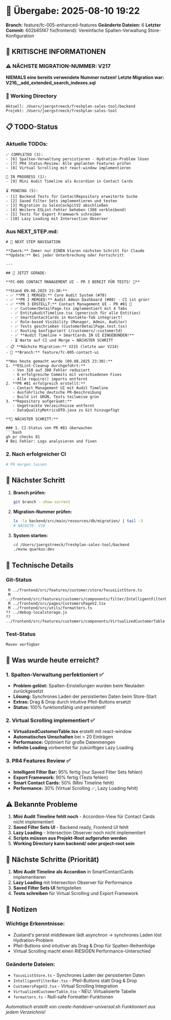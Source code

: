# 🤝 Übergabe: 2025-08-10 19:22
**Branch:** feature/fc-005-enhanced-features
**Geänderte Dateien:** 6
**Letzter Commit:** 602b65f47 fix(frontend): Vereinfache Spalten-Verwaltung Store-Konfiguration

## 🚨 KRITISCHE INFORMATIONEN

### ⚠️ NÄCHSTE MIGRATION-NUMMER: V217
**NIEMALS eine bereits verwendete Nummer nutzen!**
**Letzte Migration war: V216__add_extended_search_indexes.sql**

### 📍 Working Directory
```
Aktuell: /Users/joergstreeck/freshplan-sales-tool/backend
Projekt: /Users/joergstreeck/freshplan-sales-tool
```

## 📋 TODO-Status

### Aktuelle TODOs:
```
✅ COMPLETED (3):
- [6] Spalten-Verwaltung persistieren - Hydration-Problem lösen
- [7] PR4 Status-Review: Alle geplanten Features prüfen
- [8] Virtual Scrolling mit react-window implementieren

🔄 IN PROGRESS (1):
- [9] Mini Audit Timeline als Accordion in Contact Cards

⏳ PENDING (5):
- [1] Backend Tests für ContactRepository erweiterte Suche
- [2] Saved Filter Sets implementieren und testen
- [3] Migration zu SalesCockpitV2 abschließen
- [4] Weitere ESLint-Fehler beheben (308 verbleibend)
- [5] Tests für Export Framework schreiben
- [10] Lazy Loading mit Intersection Observer
```

### Aus NEXT_STEP.md:
```
# 🧭 NEXT STEP NAVIGATION

**Zweck:** Immer nur EINEN klaren nächsten Schritt für Claude
**Update:** Bei jeder Unterbrechung oder Fortschritt

---

## 🎯 JETZT GERADE:

**FC-005 CONTACT MANAGEMENT UI - PR 3 BEREIT FÜR TESTS! 📱**

**Stand 09.08.2025 23:30:**
- ✅ **PR 1 MERGED:** Core Audit System (#78)
- ✅ **PR 2 MERGED:** Audit Admin Dashboard (#80) - CI ist grün!
- ✅ **PR 3 ERSTELLT:** Contact Management UI - PR #81 🎉
  - ✅ CustomerDetailPage.tsx implementiert mit 4 Tabs
  - ✅ EntityAuditTimeline.tsx (generisch für alle Entities)
  - ✅ SmartContactCards in Kontakte-Tab integriert!
  - ✅ Role-based Visibility (Manager, Admin, Auditor)
  - ✅ Tests geschrieben (CustomerDetailPage.test.tsx)
  - ✅ Routing konfiguriert (/customers/:customerId)
  - ✅ **Audit Timeline + SmartCards IN UI EINGEBUNDEN!**
  - ⏳ Warte auf CI und Merge ← NÄCHSTER SCHRITT
- 📋 **Nächste Migration:** V215 (letzte war V214)
- 🌿 **Branch:** feature/fc-005-contact-ui

**Was heute gemacht wurde (09.08.2025 23:30):**
1. **ESLint-Cleanup durchgeführt:**
   - Von 310 auf 308 Fehler reduziert
   - 6 erfolgreiche Commits mit verschiedenen Fixes
   - Alle require() imports entfernt
2. **PR #81 erfolgreich erstellt:**
   - Contact Management UI mit Audit Timeline
   - Ausführliche deutsche PR-Beschreibung
   - Build ist GRÜN, Tests teilweise grün
3. **Repository aufgeräumt:**
   - Ungetrackte Verzeichnisse entfernt
   - DataQualityMetricsDTO.java zu Git hinzugefügt

**🚀 NÄCHSTER SCHRITT:**

### 1. CI-Status von PR #81 überwachen
```bash
gh pr checks 81
# Bei Fehler: Logs analysieren und fixen
```

### 2. Nach erfolgreicher CI
```bash
# PR mergen lassen
```

## 🎯 Nächster Schritt

1. **Branch prüfen:**
   ```bash
   git branch --show-current
   ```

2. **Migration-Nummer prüfen:**
   ```bash
   ls -la backend/src/main/resources/db/migration/ | tail -3
   # NÄCHSTE: V10
   ```

3. **System starten:**
   ```bash
   cd /Users/joergstreeck/freshplan-sales-tool/backend
   ./mvnw quarkus:dev
   ```

## 🔧 Technische Details

### Git-Status
```
 M ../frontend/src/features/customer/store/focusListStore.ts
 M ../frontend/src/features/customers/components/filter/IntelligentFilterBar.tsx
 M ../frontend/src/pages/CustomersPageV2.tsx
 M ../frontend/src/utils/formatters.ts
?? ../debug-localstorage.js
?? ../frontend/src/features/customers/components/VirtualizedCustomerTable.tsx
```

### Test-Status
```
Maven verfügbar
```

## 🎉 Was wurde heute erreicht?

### 1. **Spalten-Verwaltung perfektioniert** ✅
- **Problem gelöst:** Spalten-Einstellungen wurden beim Neuladen zurückgesetzt
- **Lösung:** Synchrones Laden der persistierten Daten beim Store-Start
- **Extras:** Drag & Drop durch intuitive Pfeil-Buttons ersetzt
- **Status:** 100% funktionsfähig und persistent!

### 2. **Virtual Scrolling implementiert** ✅
- **VirtualizedCustomerTable.tsx** erstellt mit react-window
- **Automatisches Umschalten** bei > 20 Einträgen
- **Performance:** Optimiert für große Datenmengen
- **Infinite Loading** vorbereitet für zukünftiges Lazy Loading

### 3. **PR4 Features Review** ✅
- **Intelligent Filter Bar:** 95% fertig (nur Saved Filter Sets fehlen)
- **Export Framework:** 90% fertig (Tests fehlen)
- **Smart Contact Cards:** 50% (Mini Timeline fehlt)
- **Performance:** 30% (Virtual Scrolling ✅, Lazy Loading fehlt)

## ⚠️ Bekannte Probleme

1. **Mini Audit Timeline fehlt noch** - Accordion-View für Contact Cards nicht implementiert
2. **Saved Filter Sets UI** - Backend ready, Frontend UI fehlt
3. **Lazy Loading** - Intersection Observer noch nicht implementiert
4. **Scripts müssen aus Projekt-Root aufgerufen werden**
5. **Working Directory kann backend/ oder project-root sein**

## 🚀 Nächste Schritte (Priorität)

1. **Mini Audit Timeline als Accordion** in SmartContactCards implementieren
2. **Lazy Loading** mit Intersection Observer für Performance
3. **Saved Filter Sets UI** fertigstellen
4. **Tests schreiben** für Virtual Scrolling und Export Framework

## 📝 Notizen

### Wichtige Erkenntnisse:
- Zustand's persist middleware lädt asynchron → synchrones Laden löst Hydration-Problem
- Pfeil-Buttons sind intuitiver als Drag & Drop für Spalten-Reihenfolge
- Virtual Scrolling macht einen RIESIGEN Performance-Unterschied

### Geänderte Dateien:
- `focusListStore.ts` - Synchrones Laden der persistierten Daten
- `IntelligentFilterBar.tsx` - Pfeil-Buttons statt Drag & Drop
- `CustomersPageV2.tsx` - Virtual Scrolling Integration
- `VirtualizedCustomerTable.tsx` - NEU: Virtualisierte Tabelle
- `formatters.ts` - Null-safe Formatter-Funktionen

_Automatisch erstellt von create-handover-universal.sh_
_Funktioniert aus jedem Verzeichnis!_
